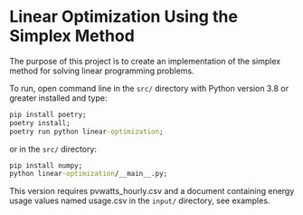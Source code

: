 # Linear Optimization Using the Simplex Method

The purpose of this project is to create an implementation of the simplex method for solving linear programming problems.

To run, open command line in the `src/` directory with Python version 3.8 or greater installed and type:

```cmd
pip install poetry;
poetry install;
poetry run python linear-optimization;
```

or in the `src/` directory:

```cmd
pip install numpy;
python linear-optimization/__main__.py;
```

This version requires pvwatts_hourly.csv and a document containing energy usage values named usage.csv in the `input/` directory, see examples.
